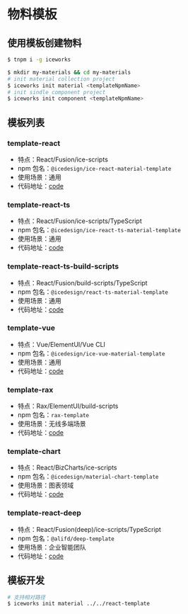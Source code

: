 # 物料模板

## 使用模板创建物料

```bash
$ tnpm i -g iceworks

$ mkdir my-materials && cd my-materials
# init material collection project
$ iceworks init material <templateNpmName>
# init sindle component project
$ iceworks init component <templateNpmName>
```

## 模板列表

### template-react

- 特点：React/Fusion/ice-scripts
- npm 包名：`@icedesign/ice-react-material-template`
- 使用场景：通用
- 代码地址：[code](/packages/template-react)

### template-react-ts

- 特点：React/Fusion/ice-scripts/TypeScript
- npm 包名：`@icedesign/ice-react-ts-material-template`
- 使用场景：通用
- 代码地址：[code](/packages/template-react-ts)

### template-react-ts-build-scripts

- 特点：React/Fusion/build-scripts/TypeScript
- npm 包名：`@icedesign/react-ts-material-template`
- 使用场景：通用
- 代码地址：[code](/packages/template-react-ts-build-scripts)

### template-vue

- 特点：Vue/ElementUI/Vue CLI
- npm 包名：`@icedesign/ice-vue-material-template`
- 使用场景：通用
- 代码地址：[code](/packages/template-vue)

### template-rax

- 特点：Rax/ElementUI/build-scripts
- npm 包名：`rax-template`
- 使用场景：无线多端场景
- 代码地址：[code](https://github.com/raxjs/rax-scripts/tree/master/packages/rax-template)

### template-chart

- 特点：React/BizCharts/ice-scripts
- npm 包名：`@icedesign/material-chart-template`
- 使用场景：图表领域
- 代码地址：[code](/packages/template-chart)

### template-react-deep

- 特点：React/Fusion(deep)/ice-scripts/TypeScript
- npm 包名：`@alifd/deep-template`
- 使用场景：企业智能团队
- 代码地址：[code](/packages/template-react-deep)

## 模板开发

```bash
# 支持相对路径
$ iceworks init material ../../react-template
```
